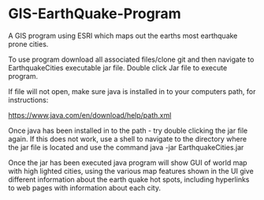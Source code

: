 # GIS-EarthQuake-Program


A GIS program using ESRI which maps out the earths most earthquake prone cities. 

To use program download all associated files/clone git and then navigate to EarthquakeCities executable jar file. Double click Jar file to execute program. 

If file will not open, make sure java is installed in to your computers path, for instructions:

https://www.java.com/en/download/help/path.xml

Once java has been installed in to the path - try double clicking the jar file again. If this does not work, use a shell to navigate to the directory where the jar file is located and use the command java -jar EarthquakeCities.jar 

Once the jar has been executed java program will show GUI of world map with high lighted cities, using the various map features shown in the UI give different information about the earth quake hot spots, including hyperlinks to web pages with information about each city. 

